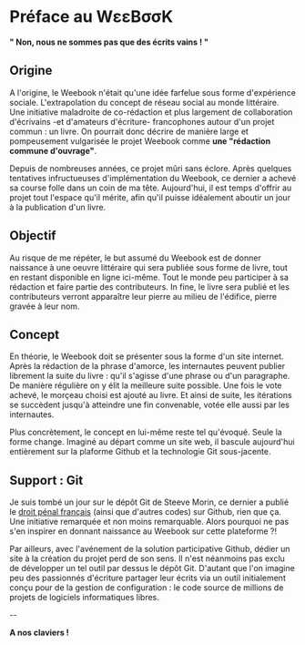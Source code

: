 # Préface au WεεBσσK

**" Non, nous ne sommes pas que des écrits vains ! "**

## Origine

A l'origine, le Weebook n'était qu'une idée farfelue sous forme d'expérience sociale. L'extrapolation du concept de réseau social au monde littéraire. Une initiative maladroite de co-rédaction et plus largement de collaboration d'écrivains -et d'amateurs d'écriture- francophones autour d'un projet commun : un livre. On pourrait donc décrire de manière large et pompeusement vulgarisée le projet Weebook comme **une "rédaction commune d'ouvrage"**.

Depuis de nombreuses années, ce projet mûri sans éclore. Après quelques tentatives infructueuses d'implémentation du Weebook, ce dernier a achevé sa course folle dans un coin de ma tête. Aujourd'hui, il est temps d'offrir au projet tout l'espace qu'il mérite, afin qu'il puisse idéalement aboutir un jour à la publication d'un livre.

## Objectif

Au risque de me répéter, le but assumé du Weebook est de donner naissance à une oeuvre littéraire qui sera publiée sous forme de livre, tout en restant disponible en ligne ici-même. Tout le monde peu participer à sa rédaction et faire partie des contributeurs. In fine, le livre sera publié et les contributeurs verront apparaître leur pierre au milieu de l'édifice, pierre gravée à leur nom.

## Concept

En théorie, le Weebook doit se présenter sous la forme d'un site internet. Après la rédaction de la phrase d'amorce, les internautes peuvent publier librement la suite du livre : qu'il s'agisse d'une phrase ou d'un paragraphe. De manière régulière on y élit la meilleure suite possible. Une fois le vote achevé, le morçeau choisi est ajouté au livre. Et ainsi de suite, les itérations se succèdent jusqu'à atteindre une fin convenable, votée elle aussi par les internautes.

Plus concrètement, le concept en lui-même reste tel qu'évoqué. Seule la forme change. Imaginé au départ comme un site web, il bascule aujourd'hui entièrement sur la plaforme Github et la technologie Git sous-jacente.

## Support : Git

Je suis tombé un jour sur le dépôt Git de Steeve Morin, ce dernier a publié le [droit pénal français](https://github.com/steeve/france.code-penal) (ainsi que d'autres codes) sur Github, rien que ça. Une initiative remarquée et non moins remarquable. Alors pourquoi ne pas s'en inspirer en donnant naissance au Weebook sur cette plateforme ?!

Par ailleurs, avec l'avénement de la solution participative Github, dédier un site à la création du projet perd de son sens. Il n'est néanmoins pas exclu de développer un tel outil par dessus le dépôt Git. D'autant que l'on imagine peu des passionnés d'écriture partager leur écrits via un outil initialement conçu pour de la gestion de configuration : le code source de millions de projets de logiciels informatiques libres.

--

**A nos claviers !**
